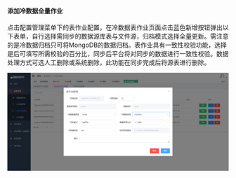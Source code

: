 

#### 			添加冷数据全量作业

​	点击配置管理菜单下的表作业配置，在冷数据表作业页面点击蓝色新增按钮弹出以下表单，自行选择需同步的数据源库表与文件源，归档模式选择全量更新。需注意的是冷数据归档只可将MongoDB的数据归档。表作业具有一致性校验功能，选择是后可填写所需校验的百分比，同步后平台将对同步的数据进行一致性校验。数据处理方式可选人工删除或系统删除，此功能在同步完成后将源表进行删除。

![image-20230621134941459](../../../images/whalealDataImages/image-20230621134941459.png)
